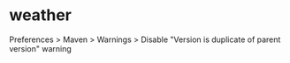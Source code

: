 # weather

Preferences > Maven > Warnings > Disable "Version is duplicate of parent version" warning

